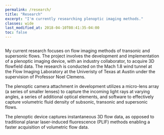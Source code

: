 ```yaml
---
permalink: /research/
title: "Research"
excerpt: "I'm currently researching plenoptic imaging methods."
classes: wide
last_modified_at: 2018-04-10T08:41:35-04:00
toc: false
---
```


<figure style="width: 500px" class="align-center">
  <img src="{{ site.url }}{{ site.baseurl }}/assets/images/schlieren1.gif" alt="">
</figure>

My current research focuses on flow imaging methods of transonic and supersonic flows. The project involves the development and implementation of a plenoptic imaging device, with an industry collaborator, to acquire 3D flowfield data. The research is conducted on the Mach 1.8 wind tunnel at the Flow Imaging Laboratory at the Univeristy of Texas at Austin under the supervision of Professor Noel Clemens.

The plenoptic camera attachment in development utilizes a micro-lens array (a series of smaller lenses) to capture the incoming light rays at varying angles, a series of additional optical elements, and software to effectively capture volumetric fluid density of subsonic, transonic and supersonic flows.

The plenoptic device captures instantaneous 3D flow data, as opposed to traditional planar laser-induced fluorescence (PLIF) methods enabling a faster acquisition of volumetric flow data.
